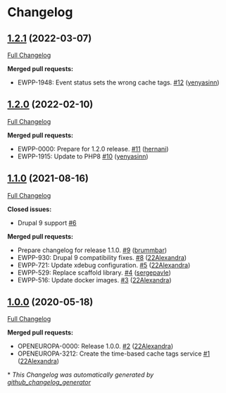 # Changelog

## [1.2.1](https://github.com/openeuropa/oe_time_caching/tree/1.2.1) (2022-03-07)

[Full Changelog](https://github.com/openeuropa/oe_time_caching/compare/1.2.0...1.2.1)

**Merged pull requests:**

- EWPP-1948: Event status sets the wrong cache tags. [\#12](https://github.com/openeuropa/oe_time_caching/pull/12) ([yenyasinn](https://github.com/yenyasinn))

## [1.2.0](https://github.com/openeuropa/oe_time_caching/tree/1.2.0) (2022-02-10)

[Full Changelog](https://github.com/openeuropa/oe_time_caching/compare/1.1.0...1.2.0)

**Merged pull requests:**

- EWPP-0000: Prepare for 1.2.0 release. [\#11](https://github.com/openeuropa/oe_time_caching/pull/11) ([hernani](https://github.com/hernani))
- EWPP-1915: Update to PHP8 [\#10](https://github.com/openeuropa/oe_time_caching/pull/10) ([yenyasinn](https://github.com/yenyasinn))

## [1.1.0](https://github.com/openeuropa/oe_time_caching/tree/1.1.0) (2021-08-16)

[Full Changelog](https://github.com/openeuropa/oe_time_caching/compare/1.0.0...1.1.0)

**Closed issues:**

- Drupal 9 support [\#6](https://github.com/openeuropa/oe_time_caching/issues/6)

**Merged pull requests:**

- Prepare changelog for release 1.1.0. [\#9](https://github.com/openeuropa/oe_time_caching/pull/9) ([brummbar](https://github.com/brummbar))
- EWPP-930: Drupal 9 compatibility fixes. [\#8](https://github.com/openeuropa/oe_time_caching/pull/8) ([22Alexandra](https://github.com/22Alexandra))
- EWPP-721: Update xdebug configuration. [\#5](https://github.com/openeuropa/oe_time_caching/pull/5) ([22Alexandra](https://github.com/22Alexandra))
- EWPP-529: Replace scaffold library. [\#4](https://github.com/openeuropa/oe_time_caching/pull/4) ([sergepavle](https://github.com/sergepavle))
- EWPP-516: Update docker images. [\#3](https://github.com/openeuropa/oe_time_caching/pull/3) ([22Alexandra](https://github.com/22Alexandra))

## [1.0.0](https://github.com/openeuropa/oe_time_caching/tree/1.0.0) (2020-05-18)

[Full Changelog](https://github.com/openeuropa/oe_time_caching/compare/6dce62b1b289988a6f0d57db64e6ffcdf11c938f...1.0.0)

**Merged pull requests:**

- OPENEUROPA-0000: Release 1.0.0. [\#2](https://github.com/openeuropa/oe_time_caching/pull/2) ([22Alexandra](https://github.com/22Alexandra))
- OPENEUROPA-3212: Create the time-based cache tags service [\#1](https://github.com/openeuropa/oe_time_caching/pull/1) ([22Alexandra](https://github.com/22Alexandra))



\* *This Changelog was automatically generated by [github_changelog_generator](https://github.com/github-changelog-generator/github-changelog-generator)*
